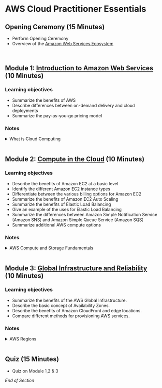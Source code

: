 # AWS Cloud Practitioner Essentials

## Opening Ceremony (15 Minutes)
* Perform Opening Ceremony
* Overview of the [Amazon Web Services Ecosystem](https://www.mindmeister.com/map/2345885899)
<br>

## Module 1: [Introduction to Amazon Web Services](https://mm.tt/map/2398188482) (10 Minutes)

### Learning objectives
* Summarize the benefits of AWS
* Describe differences between on-demand delivery and cloud deployments
* Summarize the pay-as-you-go pricing model

### Notes
<details class="faq box"><summary>What is Cloud Computing</summary>
<p>

![image](https://user-images.githubusercontent.com/18049790/228764007-5cd2051a-9a2b-4c6e-9233-79ab6d47903e.png)

</p>
</details>
<br>

## Module 2: [Compute in the Cloud](https://mm.tt/map/2398188755) (10 Minutes)

### Learning objectives
* Describe the benefits of Amazon EC2 at a basic level
* Identify the different Amazon EC2 instance types
* Differentiate between the various billing options for Amazon EC2
* Summarize the benefits of Amazon EC2 Auto Scaling
* Summarize the benefits of Elastic Load Balancing
* Give an example of the uses for Elastic Load Balancing
* Summarize the differences between Amazon Simple Notification Service (Amazon SNS) and Amazon Simple Queue Service (Amazon SQS)
* Summarize additional AWS compute options

### Notes
<details class="faq box"><summary>AWS Compute and Storage Fundamentals</summary>
<p>

![image](https://user-images.githubusercontent.com/18049790/228767269-1a8db3fb-103f-49ad-a0af-0ebad65431f2.png)

</p>
</details>
<br>

## Module 3: [Global Infrastructure and Reliability](https://mm.tt/map/2398188922) (10 Minutes)

### Learning objectives
* Summarize the benefits of the AWS Global Infrastructure.
* Describe the basic concept of Availability Zones.
* Describe the benefits of Amazon CloudFront and edge locations.
* Compare different methods for provisioning AWS services.

### Notes
<details class="faq box"><summary>AWS Regions</summary>
<p>

![image](https://user-images.githubusercontent.com/18049790/228764437-3a7f5820-0d33-4633-8969-0b5a2ccef085.png)

</p>
</details>
<br>

## Quiz (15 Minutes)
* Quiz on Module 1,2 & 3

*End of Section*
